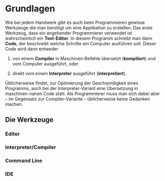 # Grundlagen

Wie bei jedem Handwerk gibt es auch beim Programmieren gewisse Werkzeuge die man benötigt um eine Applikation zu erstellen. Das erste Werkzeug, dass ein angehender Programmierer verwendet ist wahrscheinlich ein **Text-Editor**. In diesem Programm schreibt man dann **Code**, der beschreibt welche Schritte ein Computer ausführen soll. Dieser Code wird dann entweder

1. von einem **Compiler** in Maschinen-Befehle übersetzt (**kompiliert**) und vom Computer ausgeführt, oder

2. direkt vom einem **Interpreter** ausgeführt (**interpretiert**).

Üblicherweise findet, zur Optimierung der Geschwindigkeit eines Programms, auch bei der Interpreter-Variant eine Übersetzung in maschinen-nahen Code statt. Als Programmierer muss man sich dabei aber – im Gegensatz zur Compiler-Variante – üblicherweise keine Gedanken machen.

## Die Werkzeuge

### Editor

### Interpreter/Compiler

### Command Line

### IDE
